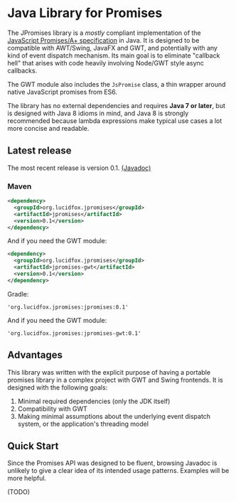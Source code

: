 # Java Library for Promises

The JPromises library is a *mostly* compliant implementation of the
[JavaScript Promises/A+ specification](http://promisesaplus.com/) in Java. It is designed to be compatible with
AWT/Swing, JavaFX and GWT, and potentially with any kind of event dispatch mechanism.
Its main goal is to eliminate "callback hell" that arises with code heavily involving Node/GWT style async callbacks.

The GWT module also includes the `JsPromise` class, a thin wrapper around native JavaScript promises from ES6.

The library has no external dependencies and requires **Java 7 or later**, but is designed with Java 8 idioms in mind,
and Java 8 is strongly recommended because lambda expressions make typical use cases a lot more concise and readable.

## Latest release

The most recent release is version 0.1. [(Javadoc)](http://jpromises.lucidfox.org/javadoc/)

### Maven

```xml
<dependency>
  <groupId>org.lucidfox.jpromises</groupId>
  <artifactId>jpromises</artifactId>
  <version>0.1</version>
</dependency>
```

And if you need the GWT module:

```xml
<dependency>
  <groupId>org.lucidfox.jpromises</groupId>
  <artifactId>jpromises-gwt</artifactId>
  <version>0.1</version>
</dependency>
```

Gradle:

```
'org.lucidfox.jpromises:jpromises:0.1'
```

And if you need the GWT module:

```
'org.lucidfox.jpromises:jpromises-gwt:0.1'
```

## Advantages

This library was written with the explicit purpose of having a portable promises library in a complex project with GWT
and Swing frontends. It is designed with the following goals:

1. Minimal required dependencies (only the JDK itself)
2. Compatibility with GWT
3. Making minimal assumptions about the underlying event dispatch system, or the application's threading model

## Quick Start

Since the Promises API was designed to be fluent, browsing Javadoc is unlikely to give a clear idea of its
intended usage patterns. Examples will be more helpful.

(TODO)